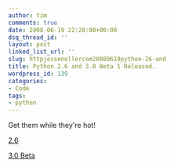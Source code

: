 ```yaml
---
author: tim
comments: true
date: 2008-06-19 22:28:00+00:00
dsq_thread_id: ''
layout: post
linked_list_url: ''
slug: httpjessenollercom20080619python-26-and
title: Python 2.6 and 3.0 Beta 1 Released.
wordpress_id: 139
categories:
- Code
tags:
- python
---
```


Get them while they're hot!  
  
[2.6](http://www.python.org/download/releases/2.6/)  
  
[3.0 Beta](http://www.python.org/download/releases/3.0/)